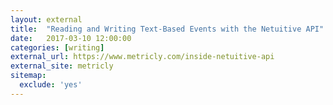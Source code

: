 ```yaml
---
layout: external
title:  "Reading and Writing Text-Based Events with the Netuitive API"
date:   2017-03-10 12:00:00
categories: [writing]
external_url: https://www.metricly.com/inside-netuitive-api
external_site: metricly
sitemap:
  exclude: 'yes'
---
```

